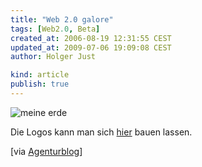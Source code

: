 ```yaml
---
title: "Web 2.0 galore"
tags: [Web2.0, Beta]
created_at: 2006-08-19 12:31:55 CEST
updated_at: 2009-07-06 19:09:08 CEST
author: Holger Just

kind: article
publish: true
---
```


![meine erde](/media/entry/2006/08/19/reflect_meine+er+deBETA.png)

Die Logos kann man sich [hier](http://msig.info/web2.php) bauen lassen.

[via [Agenturblog](http://www.agenturblog.de/2006-08/web-20-logo/)]